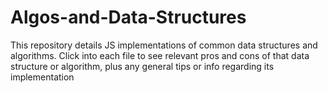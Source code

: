 # Algos-and-Data-Structures
This repository details JS implementations of common data structures and algorithms.
Click into each file to see relevant pros and cons of that data structure or algorithm, plus any general tips or info regarding its implementation
